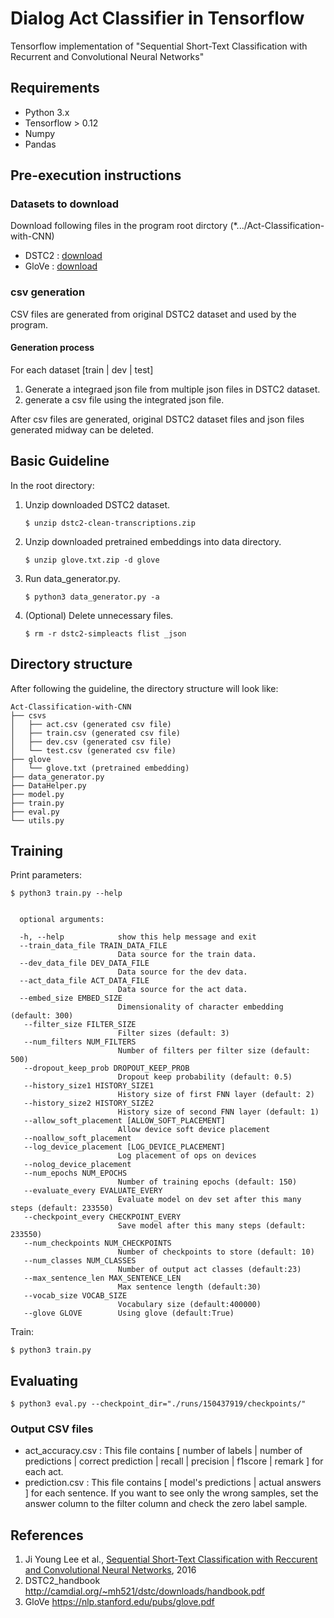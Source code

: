 # Dialog Act Classifier in Tensorflow

Tensorflow implementation of "Sequential Short-Text Classification with Recurrent and Convolutional Neural Networks"

## Requirements

* Python 3.x
* Tensorflow > 0.12
* Numpy
* Pandas

## Pre-execution instructions

### Datasets to download
Download following files in the program root dirctory (*.../Act-Classification-with-CNN)

* DSTC2 : [download](https://mi.eng.cam.ac.uk/~nm480/dstc2-clean-transcriptions.zip)
* GloVe : [download](https://github.com/nmrksic/counter-fitting/raw/master/word_vectors/glove.txt.zip)

### csv generation 
CSV files are generated from original DSTC2 dataset and used by the program.

#### Generation process
For each dataset [train | dev | test]

1.	Generate a integraed json file from multiple json files in DSTC2 dataset.
2.	generate a csv file using the integrated json file.

After csv files are generated, original DSTC2 dataset files and json files generated midway can be deleted.

## Basic Guideline
In the root directory:
1. Unzip downloaded DSTC2 dataset.

	   $ unzip dstc2-clean-transcriptions.zip
2. Unzip downloaded pretrained embeddings into data directory.
	   
	   $ unzip glove.txt.zip -d glove
3. Run data_generator.py.
  	 
	   $ python3 data_generator.py -a
4. (Optional) Delete unnecessary files.
    	   
	   $ rm -r dstc2-simpleacts flist _json

## Directory structure
After following the guideline, the directory structure will look like:

    Act-Classification-with-CNN
    ├── csvs
    │   ├── act.csv (generated csv file)
    │   ├── train.csv (generated csv file)
    │   ├── dev.csv (generated csv file)
    │   └── test.csv (generated csv file)
    ├── glove
    │   └── glove.txt (pretrained embedding)
    ├── data_generator.py
    ├── DataHelper.py
    ├── model.py
    ├── train.py
    ├── eval.py
    └── utils.py


## Training

Print parameters:

    $ python3 train.py --help

<pre><code>
  optional arguments:

  -h, --help            show this help message and exit
  --train_data_file TRAIN_DATA_FILE
 	                    Data source for the train data.
  --dev_data_file DEV_DATA_FILE
                        Data source for the dev data.
  --act_data_file ACT_DATA_FILE
                        Data source for the act data.
  --embed_size EMBED_SIZE
                        Dimensionality of character embedding (default: 300)
   --filter_size FILTER_SIZE
                        Filter sizes (default: 3)
   --num_filters NUM_FILTERS
                        Number of filters per filter size (default: 500)
   --dropout_keep_prob DROPOUT_KEEP_PROB
                        Dropout keep probability (default: 0.5)
   --history_size1 HISTORY_SIZE1
                        History size of first FNN layer (default: 2)
   --history_size2 HISTORY_SIZE2
                        History size of second FNN layer (default: 1)
   --allow_soft_placement [ALLOW_SOFT_PLACEMENT]
                        Allow device soft device placement
   --noallow_soft_placement
   --log_device_placement [LOG_DEVICE_PLACEMENT]
                        Log placement of ops on devices
   --nolog_device_placement
   --num_epochs NUM_EPOCHS
                        Number of training epochs (default: 150)
   --evaluate_every EVALUATE_EVERY
                        Evaluate model on dev set after this many steps (default: 233550)
   --checkpoint_every CHECKPOINT_EVERY
                        Save model after this many steps (default: 233550)
   --num_checkpoints NUM_CHECKPOINTS
                        Number of checkpoints to store (default: 10)
   --num_classes NUM_CLASSES
                        Number of output act classes (default:23)
   --max_sentence_len MAX_SENTENCE_LEN
                        Max sentence length (default:30)
   --vocab_size VOCAB_SIZE
                        Vocabulary size (default:400000)
   --glove GLOVE        Using glove (default:True)
</code></pre>

Train:

    $ python3 train.py


## Evaluating
   
    $ python3 eval.py --checkpoint_dir="./runs/150437919/checkpoints/" 
    
### Output CSV files
* act_accuracy.csv : This file contains  [ number of labels | number of predictions | correct prediction | recall | precision | f1score | remark ] for each act.
* prediction.csv : This file contains [ model's predictions | actual answers ] for each sentence. If you want to see only the wrong samples, set the answer column to the filter column and check the zero label sample.

## References
1.  Ji Young Lee et al., [Sequential Short-Text Classification with Reccurent and Convolutional Neural Networks](https://arxiv.org/abs/1603.03827), 2016
2.  DSTC2_handbook http://camdial.org/~mh521/dstc/downloads/handbook.pdf
3.	GloVe https://nlp.stanford.edu/pubs/glove.pdf
